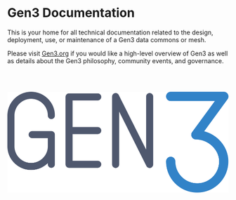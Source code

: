 # Gen3 Documentation

This is your home for all technical documentation related to the design, deployment, use, or maintenance of a Gen3 data commons or mesh.

Please visit [Gen3.org](https://gen3.org) if you would like a high-level overview of Gen3 as well as details about the Gen3 philosophy, community events, and governance.    

<br></br>


![Gen3 Logo](/img/gen3_new_logo.png)
